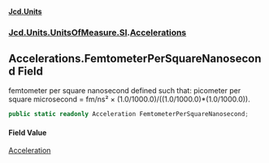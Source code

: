 #### [Jcd.Units](index.md 'index')
### [Jcd.Units.UnitsOfMeasure.SI](Jcd.Units.UnitsOfMeasure.SI.md 'Jcd.Units.UnitsOfMeasure.SI').[Accelerations](Accelerations.md 'Jcd.Units.UnitsOfMeasure.SI.Accelerations')

## Accelerations.FemtometerPerSquareNanosecond Field

femtometer per square nanosecond defined such that: picometer per square microsecond = fm/ns² × (1.0/1000.0)/((1.0/1000.0)*(1.0/1000.0)).

```csharp
public static readonly Acceleration FemtometerPerSquareNanosecond;
```

#### Field Value
[Acceleration](Acceleration.md 'Jcd.Units.UnitTypes.Acceleration')